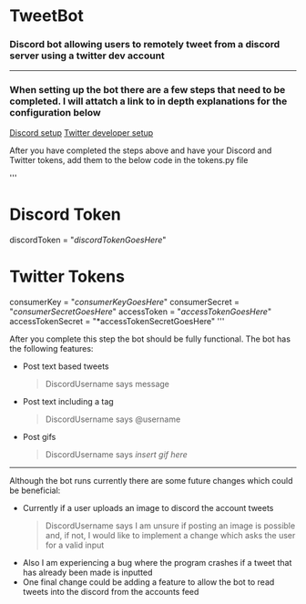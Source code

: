 # TweetBot
### Discord bot allowing users to remotely tweet from a discord server using a twitter dev account

--------------------------------------------------------------------------------------------------------------------------------------------------------------------------------

### When setting up the bot there are a few steps that need to be completed. I will attatch a link to in depth explanations for the configuration below

[Discord setup](https://realpython.com/how-to-make-a-discord-bot-python/#how-to-make-a-discord-bot-in-the-developer-portal)
[Twitter developer setup](https://realpython.com/twitter-bot-python-tweepy/#creating-twitter-api-authentication-credentials)

After you have completed the steps above and have your Discord and Twitter tokens, add them to the below code in the tokens.py file

'''
# Discord Token
discordToken = "*discordTokenGoesHere*"

# Twitter Tokens
consumerKey = "*consumerKeyGoesHere*"
consumerSecret = "*consumerSecretGoesHere*"
accessToken = "*accessTokenGoesHere*"
accessTokenSecret = "*accessTokenSecretGoesHere"
'''

After you complete this step the bot should be fully functional. The bot has the following features:
- Post text based tweets
  > DiscordUsername says message
- Post text including a tag
  > DiscordUsername says @username
- Post gifs
  > DiscordUsername says *insert gif here*

--------------------------------------------------------------------------------------------------------------------------------------------------------------------------------

Although the bot runs currently there are some future changes which could be beneficial:
- Currently if a user uploads an image to discord the account tweets 
  > DiscordUsername says 
  I am unsure if posting an image is possible and, if not, I would like to implement a change which asks the user for a valid input
- Also I am experiencing a bug where the program crashes if a tweet that has already been made is inputted 
- One final change could be adding a feature to allow the bot to read tweets into the discord from the accounts feed
